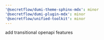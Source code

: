 ```yaml
---
'@secretflow/dumi-theme-sphinx-mdx': minor
'@secretflow/dumi-plugin-mdx': minor
'@secretflow/unified-toolkit': minor
---
```


add transitional openapi features
